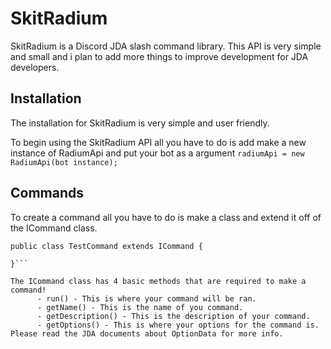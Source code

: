 # SkitRadium

SkitRadium is a Discord JDA slash command library. This API is very simple and small and i plan to add more things to improve development for JDA developers. 

## Installation

The installation for SkitRadium is very simple and user friendly.

To begin using the SkitRadium API all you have to do is add make a new instance of RadiumApi and put your bot as a argument
```radiumApi = new RadiumApi(bot instance);```

## Commands

To create a command all you have to do is make a class and extend it off of the ICommand class.
```
public class TestCommand extends ICommand { 

}```

The ICommand class has 4 basic methods that are required to make a command!
      - run() - This is where your command will be ran.
      - getName() - This is the name of you command.
      - getDescription() - This is the description of your command.
      - getOptions() - This is where your options for the command is. Please read the JDA documents about OptionData for more info.

